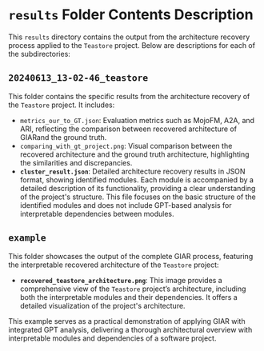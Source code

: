 # `results` Folder Contents Description

This `results` directory contains the output from the architecture recovery process applied to the `Teastore` project. Below are descriptions for each of the subdirectories:

## `20240613_13-02-46_teastore`

This folder contains the specific results from the architecture recovery of the `Teastore` project. It includes:

- `metrics_our_to_GT.json`: Evaluation metrics such as MojoFM, A2A, and ARI, reflecting the comparison between recovered architecture of GIARand the ground truth.
- `comparing_with_gt_project.png`: Visual comparison between the recovered architecture and the ground truth architecture, highlighting the similarities and discrepancies.
- **`cluster_result.json`**: Detailed architecture recovery results in JSON format, showing identified modules. Each module is accompanied by a detailed description of its functionality, providing a clear understanding of the project's structure. This file focuses on the basic structure of the identified modules and does not include GPT-based analysis for interpretable dependencies between modules.

## `example`

This folder showcases the output of the complete GIAR process, featuring the interpretable recovered architecture of the `Teastore` project:

- **`recovered_teastore_architecture.png`**: This image provides a comprehensive view of the `Teastore` project’s architecture, including both the interpretable modules and their dependencies. It offers a detailed visualization of the project's architecture.

This example serves as a practical demonstration of applying GIAR with integrated GPT analysis, delivering a thorough architectural overview with interpretable modules and dependencies of a software project.